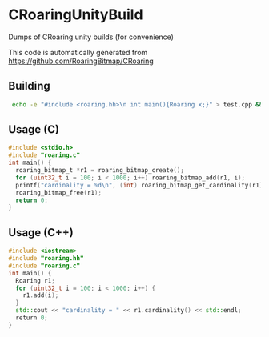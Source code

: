 # CRoaringUnityBuild
Dumps of CRoaring unity builds (for convenience)

This code is automatically generated from https://github.com/RoaringBitmap/CRoaring

## Building

```bash
 echo -e "#include <roaring.hh>\n int main(){Roaring x;}" > test.cpp && cc -c roaring.c -I. -std=c11 && c++ -o test test.cpp roaring.o -I. -std=c++11
```

## Usage (C)

```C
#include <stdio.h>
#include "roaring.c"
int main() {
  roaring_bitmap_t *r1 = roaring_bitmap_create();
  for (uint32_t i = 100; i < 1000; i++) roaring_bitmap_add(r1, i);
  printf("cardinality = %d\n", (int) roaring_bitmap_get_cardinality(r1));
  roaring_bitmap_free(r1);
  return 0;
}
```
## Usage (C++)


```C++
#include <iostream>
#include "roaring.hh"
#include "roaring.c"
int main() {
  Roaring r1;
  for (uint32_t i = 100; i < 1000; i++) {
    r1.add(i);
  }
  std::cout << "cardinality = " << r1.cardinality() << std::endl;
  return 0;
}
```
